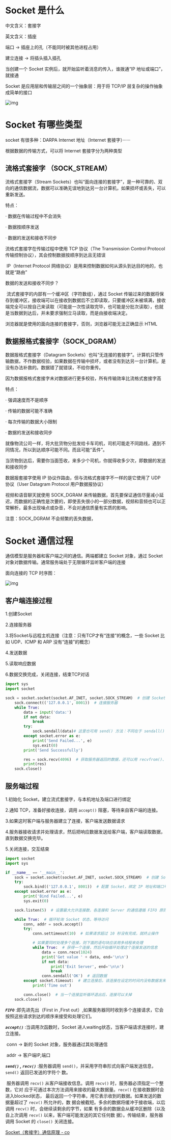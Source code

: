 # Socket 是什么

中文含义：套接字

英文含义：插座

端口 -> 插座上的孔（不能同时被其他进程占用）

建立连接 -> 将插头插入插孔

当创建一个 Socket 实例后，就开始监听着消息的传入，谁拨通“IP 地址或端口”，就接通

Socket 是应用层和传输层之间的一个抽象层：用于将 TCP/IP 层复杂的操作抽象成简单的接口

![img](assets\660329-20201010094027768-397452978.png)

# Socket 有哪些类型

socket 有很多种：DARPA Internet 地址（Internet 套接字）······

根据数据的传输方式，可以将 Internet 套接字分为两种类型

## 流格式套接字 （SOCK_STREAM）

流格式套接字（Stream Sockets）也叫“面向连接的套接字”，是一种可靠的、双向的通信数据流，数据可以准确无误地到达另一台计算机，如果损坏或丢失，可以重新发送。

特点：

· 数据在传输过程中不会消失

· 数据按顺序发送

· 数据的发送和接收不同步

流格式套接字在传输过程中使用 TCP 协议（The Transmission Control Protocol 传输控制协议），其会控制数据按顺序到达且无错误

​	IP（Internet Protocol 网络协议）是用来控制数据如何从源头到达目的地的，也就是“路由”

数据的发送和接收不同步？

​	流式套接字的内部有一个缓冲区（字符数组），通过 Socket 传输过来的数据将保存到缓冲区，接收端可以在接收到数据后不立即读取，只要缓冲区未被填满，接收端完全可以按自己来读取（可能是一次性读取完毕，也可能是分批次读取），也就是当数据到达后，并未要求强制立马读取，而是由接收端决定。

浏览器就是使用的面向连接的套接字，否则，浏览器可能无法正确显示 HTML

## 数据报格式套接字（SOCK_DGRAM）

数据报格式套接字（Datagram Sockets）也叫“无连接的套接字”。计算机只管传输数据，不作数据校验，如果数据在传输中损坏，或者没有到达另一台计算机，是没有办法补救的。数据错了就错误，不给你重传。

因为数据报格式套接字未对数据进行更多校验，所有传输效率比流格式套接字高

特点：

· 强调速度而不是顺序

· 传输的数据可能不准确

· 每次传输的数据大小限制

· 数据的发送和接收同步

就像物流公司一样，将大批货物分批发给卡车司机，司机可能走不同路线，遇到不同情况，所以到达顺序可能不同。而且可能“丢件”。

当货物到达后，需要你当面签收，来多少个司机，你就得收多少次，即数据的发送和接收同步

数据报套接字使用 IP 协议作路由，但与流格式套接字不一样的是它使用了 UDP 协议（User Datagram Protocol  用户数据报协议）

视频和语音聊天就使用 SOCK_DGRAM 来传输数据，首先要保证通信尽量减小延迟，而数据的正确性是次要的，即使丢失很小的一部分数据，视频和音频也可以正常解析，最多出现噪点或杂音，不会对通信质量有实质的影响。

注意：SOCK_DGRAM 不会频繁的丢失数据，

# Socket 通信过程

通信模型是服务器和客户端之间的通信。两端都建立 Socket 对象，通过 Socket 对象对数据传输。通常服务端处于无限循环监听客户端的连接

面向连接的 TCP 时序图：

![img](assets/660329-20201010094439156-1397820811.png)

## 客户端连接过程

1.创建Socket

2.连接服务器

3.将Socket与远程主机连接（注意：只有TCP才有“连接”的概念，一些 Socket 比如 UDP、ICMP 和 ARP 没有“连接”的概念）

4.发送数据

5.读取响应数据

6.数据交换完成，关闭连接，结束TCP对话

```python
import sys
import socket

sock = socket.socket(socket.AF_INET, socket.SOCK_STREAM)  # 创建 Socket 连接（socket.AF_INET -> IPV4传输协议 TCP/IP 连接）
    sock.connect(('127.0.0.1', 8001))  # 连接服务器
    while True:
        data = input('data:')
        if not data:
            break
        try:
            sock.sendall(data)# 这里也可用 send() 方法：不同在于 sendall() 在返回前会尝试发送所有							      数据，并且成功时返回 None，而 send() 则返回发送的字节数量，失败时								 都抛出异常。
        except socket.error as e:
            print('Send Failed...', e)
            sys.exit(0)
        print('Send Successfully')

        res = sock.recv(4096)  # 获取服务器返回的数据，还可以用 recvfrom()、recv_into() 等
        print(res)
    sock.close()
```

## 服务端过程

1.初始化 Socket，建立流式套接字，与本机地址及端口进行绑定

2.通知 TCP，准备好接收连接，调用 `accept()` 阻塞，等待来自客户端的连接。

3.如果这时客户端与服务器建立了连接，客户端发送数据请求

4.服务器接收请求并处理请求，然后把响应数据发送给客户端，客户端读取数据，直到数据交换完毕。

5.关闭连接，交互结束

```python
import socket
import sys

if __name__ == '__main__':
    sock = socket.socket(socket.AF_INET, socket.SOCK_STREAM)  # 创建 Socket 连接（TCP）
    try:
        sock.bind(('127.0.0.1', 8001))  # 配置 Socket，绑定 IP 地址和端口号
    except socket.error as e:
        print('Bind Failed...', e)
        sys.exit(0)

    sock.listen(5)  # 设置最大允许连接数，各连接和 Server 的通信遵循 FIFO 原则

    while True:  # 循环轮询 Socket 状态，等待访问
        conn, addr = sock.accept()
        try:
            conn.settimeout(10)  # 如果请求超过 10 秒没有完成，就终止操作

            # 如果要同时处理多个连接，则下面的语句块应该用多线程来处理
            while True:  # 获得一个连接，然后开始循环处理这个连接发送的信息
                data = conn.recv(1024)
                print('Get value ' + data, end='\n\n')
                if not data:
                    print('Exit Server', end='\n\n')
                    break
                conn.sendall('OK')  # 返回数据
        except socket.timeout:  # 建立连接后，该连接在设定的时间内没有数据发来，就会引发超时
            print('Time out')

        conn.close()  # 当一个连接监听循环退出后，连接可以关掉
    sock.close()
```

***`FIFO`*** :即先进先出（First in ,First out）,如果服务器同时收到多个连接请求，它会按照这些请求到达的顺序来接受和处理它们。

***`accept()`*** :当调用次函数时，Socket 进人waiting状态，当客户端请求连接时，建立连接。

​		     conn -> 新的 Socket 对象，服务器通过其处理通信

​		     addr -> 客户端IP,端口

***`send()` , `recv()`*** :服务器调用 `send()`，并采用字符串形式向客户端发送信息，`send()` 返回已发送的字符个				  数。

​				  服务器调用 `recv()` 从客户端接收信息。调用 `recv()` 时，服务器必须指定一个整数，它对				  应于可通过本次方法调用来接收的最大数据量。`recv()` 在接收数据时会进入blocked状态，				  最后返回一个字符串，用它表示收到的数据。如果发送的数据量超过了 `recv()` 所允许的，数				  据会被截短。多余的数据将缓冲于接收端，以后调用 `recv()` 时，会继续读剩余的字节，如果				  有多余的数据会从缓冲区删除（以及自上次调用 `recv()` 以来，客户端可能发送的其它任何数				  据）。传输结束，服务器调用 Socket 的 `close()` 关闭连接。

[Socket（套接字）通信原理 - co](https://www.cnblogs.com/myitnews/p/13790067.html)
